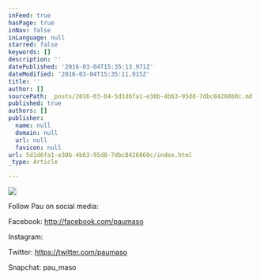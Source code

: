 ```yaml
---
inFeed: true
hasPage: true
inNav: false
inLanguage: null
starred: false
keywords: []
description: ''
datePublished: '2016-03-04T15:35:13.971Z'
dateModified: '2016-03-04T15:35:11.915Z'
title: ''
author: []
sourcePath: _posts/2016-03-04-5d1d6fa1-e30b-4b63-95d8-7dbc8426860c.md
published: true
authors: []
publisher:
  name: null
  domain: null
  url: null
  favicon: null
url: 5d1d6fa1-e30b-4b63-95d8-7dbc8426860c/index.html
_type: Article

---
```

![](https://the-grid-user-content.s3-us-west-2.amazonaws.com/403b829c-2a67-40f0-90ab-0127217a022b.jpg)

Follow Pau on social media:

Facebook: http://facebook.com/paumaso

Instagram:

Twitter: https://twitter.com/paumaso

Snapchat: pau\_maso